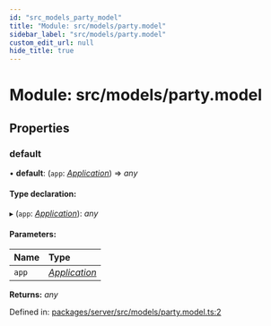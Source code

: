 ```yaml
---
id: "src_models_party_model"
title: "Module: src/models/party.model"
sidebar_label: "src/models/party.model"
custom_edit_url: null
hide_title: true
---
```


# Module: src/models/party.model

## Properties

### default

• **default**: (`app`: [*Application*](src_declarations.md#application)) => *any*

#### Type declaration:

▸ (`app`: [*Application*](src_declarations.md#application)): *any*

#### Parameters:

Name | Type |
:------ | :------ |
`app` | [*Application*](src_declarations.md#application) |

**Returns:** *any*

Defined in: [packages/server/src/models/party.model.ts:2](https://github.com/xr3ngine/xr3ngine/blob/7650c2bea/packages/server/src/models/party.model.ts#L2)
